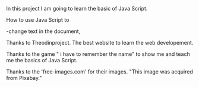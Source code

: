 In this project I am going to learn the basic of Java Script. 

How to use Java Script to 

-change text in the document,










Thanks to Theodinproject. The best website to learn the web developement. 

Thanks to the game " i have to remember the name" to show me and teach me the basics of Java Script.

Thanks to the 'free-images.com' for their images. 
"This image was acquired from Pixabay."